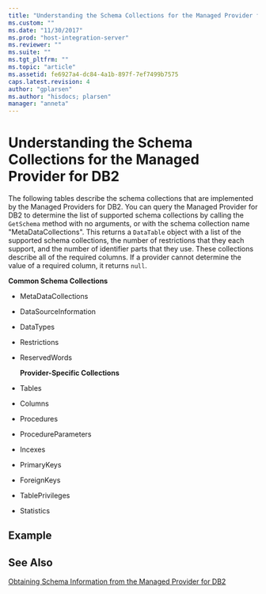 ```yaml
---
title: "Understanding the Schema Collections for the Managed Provider for DB21 | Microsoft Docs"
ms.custom: ""
ms.date: "11/30/2017"
ms.prod: "host-integration-server"
ms.reviewer: ""
ms.suite: ""
ms.tgt_pltfrm: ""
ms.topic: "article"
ms.assetid: fe6927a4-dc84-4a1b-897f-7ef7499b7575
caps.latest.revision: 4
author: "gplarsen"
ms.author: "hisdocs; plarsen"
manager: "anneta"
---
```

# Understanding the Schema Collections for the Managed Provider for DB2
The following tables describe the schema collections that are implemented by the Managed Providers for DB2. You can query the Managed Provider for DB2 to determine the list of supported schema collections by calling the `GetSchema` method with no arguments, or with the schema collection name "MetaDataCollections". This returns a `DataTable` object with a list of the supported schema collections, the number of restrictions that they each support, and the number of identifier parts that they use. These collections describe all of the required columns. If a provider cannot determine the value of a required column, it returns `null`.  
  
 **Common Schema Collections**  
  
- MetaDataCollections  
  
- DataSourceInformation  
  
- DataTypes  
  
- Restrictions  
  
- ReservedWords  
  
  **Provider-Specific Collections**  
  
- Tables  
  
- Columns  
  
- Procedures  
  
- ProcedureParameters  
  
- Incexes  
  
- PrimaryKeys  
  
- ForeignKeys  
  
- TablePrivileges  
  
- Statistics  
  
## Example  
  
## See Also  
 [Obtaining Schema Information from the Managed Provider for DB2](../core/obtaining-schema-information-from-the-managed-provider-for-db22.md)